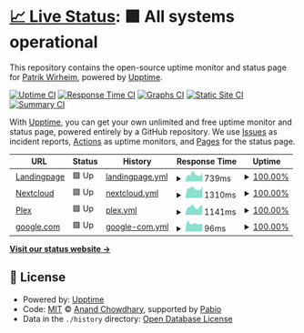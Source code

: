# [📈 Live Status](https://qupen.github.io/wirmag-uptime): <!--live status--> **🟩 All systems operational**

This repository contains the open-source uptime monitor and status page for [Patrik Wirheim](https://qupen.github.io/wirmag-uptime), powered by [Upptime](https://github.com/upptime/upptime).

[![Uptime CI](https://github.com/qupen/wirmag-uptime/workflows/Uptime%20CI/badge.svg)](https://github.com/qupen/wirmag-uptime/actions?query=workflow%3A%22Uptime+CI%22)
[![Response Time CI](https://github.com/qupen/wirmag-uptime/workflows/Response%20Time%20CI/badge.svg)](https://github.com/qupen/wirmag-uptime/actions?query=workflow%3A%22Response+Time+CI%22)
[![Graphs CI](https://github.com/qupen/wirmag-uptime/workflows/Graphs%20CI/badge.svg)](https://github.com/qupen/wirmag-uptime/actions?query=workflow%3A%22Graphs+CI%22)
[![Static Site CI](https://github.com/qupen/wirmag-uptime/workflows/Static%20Site%20CI/badge.svg)](https://github.com/qupen/wirmag-uptime/actions?query=workflow%3A%22Static+Site+CI%22)
[![Summary CI](https://github.com/qupen/wirmag-uptime/workflows/Summary%20CI/badge.svg)](https://github.com/qupen/wirmag-uptime/actions?query=workflow%3A%22Summary+CI%22)

With [Upptime](https://upptime.js.org), you can get your own unlimited and free uptime monitor and status page, powered entirely by a GitHub repository. We use [Issues](https://github.com/qupen/wirmag-uptime/issues) as incident reports, [Actions](https://github.com/qupen/wirmag-uptime/actions) as uptime monitors, and [Pages](https://qupen.github.io/wirmag-uptime) for the status page.

<!--start: status pages-->
<!-- This summary is generated by Upptime (https://github.com/upptime/upptime) -->
<!-- Do not edit this manually, your changes will be overwritten -->
<!-- prettier-ignore -->
| URL | Status | History | Response Time | Uptime |
| --- | ------ | ------- | ------------- | ------ |
| <img alt="" src="https://icons.duckduckgo.com/ip3/wirmag.se.ico" height="13"> [Landingpage](https://wirmag.se) | 🟩 Up | [landingpage.yml](https://github.com/qupen/wirmag-uptime/commits/HEAD/history/landingpage.yml) | <details><summary><img alt="Response time graph" src="./graphs/landingpage/response-time-week.png" height="20"> 739ms</summary><br><a href="https://qupen.github.io/wirmag-uptime/history/landingpage"><img alt="Response time 688" src="https://img.shields.io/endpoint?url=https%3A%2F%2Fraw.githubusercontent.com%2Fqupen%2Fwirmag-uptime%2FHEAD%2Fapi%2Flandingpage%2Fresponse-time.json"></a><br><a href="https://qupen.github.io/wirmag-uptime/history/landingpage"><img alt="24-hour response time 901" src="https://img.shields.io/endpoint?url=https%3A%2F%2Fraw.githubusercontent.com%2Fqupen%2Fwirmag-uptime%2FHEAD%2Fapi%2Flandingpage%2Fresponse-time-day.json"></a><br><a href="https://qupen.github.io/wirmag-uptime/history/landingpage"><img alt="7-day response time 739" src="https://img.shields.io/endpoint?url=https%3A%2F%2Fraw.githubusercontent.com%2Fqupen%2Fwirmag-uptime%2FHEAD%2Fapi%2Flandingpage%2Fresponse-time-week.json"></a><br><a href="https://qupen.github.io/wirmag-uptime/history/landingpage"><img alt="30-day response time 643" src="https://img.shields.io/endpoint?url=https%3A%2F%2Fraw.githubusercontent.com%2Fqupen%2Fwirmag-uptime%2FHEAD%2Fapi%2Flandingpage%2Fresponse-time-month.json"></a><br><a href="https://qupen.github.io/wirmag-uptime/history/landingpage"><img alt="1-year response time 688" src="https://img.shields.io/endpoint?url=https%3A%2F%2Fraw.githubusercontent.com%2Fqupen%2Fwirmag-uptime%2FHEAD%2Fapi%2Flandingpage%2Fresponse-time-year.json"></a></details> | <details><summary><a href="https://qupen.github.io/wirmag-uptime/history/landingpage">100.00%</a></summary><a href="https://qupen.github.io/wirmag-uptime/history/landingpage"><img alt="All-time uptime 99.20%" src="https://img.shields.io/endpoint?url=https%3A%2F%2Fraw.githubusercontent.com%2Fqupen%2Fwirmag-uptime%2FHEAD%2Fapi%2Flandingpage%2Fuptime.json"></a><br><a href="https://qupen.github.io/wirmag-uptime/history/landingpage"><img alt="24-hour uptime 100.00%" src="https://img.shields.io/endpoint?url=https%3A%2F%2Fraw.githubusercontent.com%2Fqupen%2Fwirmag-uptime%2FHEAD%2Fapi%2Flandingpage%2Fuptime-day.json"></a><br><a href="https://qupen.github.io/wirmag-uptime/history/landingpage"><img alt="7-day uptime 100.00%" src="https://img.shields.io/endpoint?url=https%3A%2F%2Fraw.githubusercontent.com%2Fqupen%2Fwirmag-uptime%2FHEAD%2Fapi%2Flandingpage%2Fuptime-week.json"></a><br><a href="https://qupen.github.io/wirmag-uptime/history/landingpage"><img alt="30-day uptime 98.64%" src="https://img.shields.io/endpoint?url=https%3A%2F%2Fraw.githubusercontent.com%2Fqupen%2Fwirmag-uptime%2FHEAD%2Fapi%2Flandingpage%2Fuptime-month.json"></a><br><a href="https://qupen.github.io/wirmag-uptime/history/landingpage"><img alt="1-year uptime 99.20%" src="https://img.shields.io/endpoint?url=https%3A%2F%2Fraw.githubusercontent.com%2Fqupen%2Fwirmag-uptime%2FHEAD%2Fapi%2Flandingpage%2Fuptime-year.json"></a></details>
| <img alt="" src="https://icons.duckduckgo.com/ip3/cloud.wirmag.se.ico" height="13"> [Nextcloud](https://cloud.wirmag.se) | 🟩 Up | [nextcloud.yml](https://github.com/qupen/wirmag-uptime/commits/HEAD/history/nextcloud.yml) | <details><summary><img alt="Response time graph" src="./graphs/nextcloud/response-time-week.png" height="20"> 1310ms</summary><br><a href="https://qupen.github.io/wirmag-uptime/history/nextcloud"><img alt="Response time 1265" src="https://img.shields.io/endpoint?url=https%3A%2F%2Fraw.githubusercontent.com%2Fqupen%2Fwirmag-uptime%2FHEAD%2Fapi%2Fnextcloud%2Fresponse-time.json"></a><br><a href="https://qupen.github.io/wirmag-uptime/history/nextcloud"><img alt="24-hour response time 1559" src="https://img.shields.io/endpoint?url=https%3A%2F%2Fraw.githubusercontent.com%2Fqupen%2Fwirmag-uptime%2FHEAD%2Fapi%2Fnextcloud%2Fresponse-time-day.json"></a><br><a href="https://qupen.github.io/wirmag-uptime/history/nextcloud"><img alt="7-day response time 1310" src="https://img.shields.io/endpoint?url=https%3A%2F%2Fraw.githubusercontent.com%2Fqupen%2Fwirmag-uptime%2FHEAD%2Fapi%2Fnextcloud%2Fresponse-time-week.json"></a><br><a href="https://qupen.github.io/wirmag-uptime/history/nextcloud"><img alt="30-day response time 1208" src="https://img.shields.io/endpoint?url=https%3A%2F%2Fraw.githubusercontent.com%2Fqupen%2Fwirmag-uptime%2FHEAD%2Fapi%2Fnextcloud%2Fresponse-time-month.json"></a><br><a href="https://qupen.github.io/wirmag-uptime/history/nextcloud"><img alt="1-year response time 1265" src="https://img.shields.io/endpoint?url=https%3A%2F%2Fraw.githubusercontent.com%2Fqupen%2Fwirmag-uptime%2FHEAD%2Fapi%2Fnextcloud%2Fresponse-time-year.json"></a></details> | <details><summary><a href="https://qupen.github.io/wirmag-uptime/history/nextcloud">100.00%</a></summary><a href="https://qupen.github.io/wirmag-uptime/history/nextcloud"><img alt="All-time uptime 99.20%" src="https://img.shields.io/endpoint?url=https%3A%2F%2Fraw.githubusercontent.com%2Fqupen%2Fwirmag-uptime%2FHEAD%2Fapi%2Fnextcloud%2Fuptime.json"></a><br><a href="https://qupen.github.io/wirmag-uptime/history/nextcloud"><img alt="24-hour uptime 100.00%" src="https://img.shields.io/endpoint?url=https%3A%2F%2Fraw.githubusercontent.com%2Fqupen%2Fwirmag-uptime%2FHEAD%2Fapi%2Fnextcloud%2Fuptime-day.json"></a><br><a href="https://qupen.github.io/wirmag-uptime/history/nextcloud"><img alt="7-day uptime 100.00%" src="https://img.shields.io/endpoint?url=https%3A%2F%2Fraw.githubusercontent.com%2Fqupen%2Fwirmag-uptime%2FHEAD%2Fapi%2Fnextcloud%2Fuptime-week.json"></a><br><a href="https://qupen.github.io/wirmag-uptime/history/nextcloud"><img alt="30-day uptime 98.64%" src="https://img.shields.io/endpoint?url=https%3A%2F%2Fraw.githubusercontent.com%2Fqupen%2Fwirmag-uptime%2FHEAD%2Fapi%2Fnextcloud%2Fuptime-month.json"></a><br><a href="https://qupen.github.io/wirmag-uptime/history/nextcloud"><img alt="1-year uptime 99.20%" src="https://img.shields.io/endpoint?url=https%3A%2F%2Fraw.githubusercontent.com%2Fqupen%2Fwirmag-uptime%2FHEAD%2Fapi%2Fnextcloud%2Fuptime-year.json"></a></details>
| <img alt="" src="https://icons.duckduckgo.com/ip3/lel.wirmag.se.ico" height="13"> [Plex](https://lel.wirmag.se/web/index.html) | 🟩 Up | [plex.yml](https://github.com/qupen/wirmag-uptime/commits/HEAD/history/plex.yml) | <details><summary><img alt="Response time graph" src="./graphs/plex/response-time-week.png" height="20"> 1141ms</summary><br><a href="https://qupen.github.io/wirmag-uptime/history/plex"><img alt="Response time 993" src="https://img.shields.io/endpoint?url=https%3A%2F%2Fraw.githubusercontent.com%2Fqupen%2Fwirmag-uptime%2FHEAD%2Fapi%2Fplex%2Fresponse-time.json"></a><br><a href="https://qupen.github.io/wirmag-uptime/history/plex"><img alt="24-hour response time 1345" src="https://img.shields.io/endpoint?url=https%3A%2F%2Fraw.githubusercontent.com%2Fqupen%2Fwirmag-uptime%2FHEAD%2Fapi%2Fplex%2Fresponse-time-day.json"></a><br><a href="https://qupen.github.io/wirmag-uptime/history/plex"><img alt="7-day response time 1141" src="https://img.shields.io/endpoint?url=https%3A%2F%2Fraw.githubusercontent.com%2Fqupen%2Fwirmag-uptime%2FHEAD%2Fapi%2Fplex%2Fresponse-time-week.json"></a><br><a href="https://qupen.github.io/wirmag-uptime/history/plex"><img alt="30-day response time 1001" src="https://img.shields.io/endpoint?url=https%3A%2F%2Fraw.githubusercontent.com%2Fqupen%2Fwirmag-uptime%2FHEAD%2Fapi%2Fplex%2Fresponse-time-month.json"></a><br><a href="https://qupen.github.io/wirmag-uptime/history/plex"><img alt="1-year response time 993" src="https://img.shields.io/endpoint?url=https%3A%2F%2Fraw.githubusercontent.com%2Fqupen%2Fwirmag-uptime%2FHEAD%2Fapi%2Fplex%2Fresponse-time-year.json"></a></details> | <details><summary><a href="https://qupen.github.io/wirmag-uptime/history/plex">100.00%</a></summary><a href="https://qupen.github.io/wirmag-uptime/history/plex"><img alt="All-time uptime 99.14%" src="https://img.shields.io/endpoint?url=https%3A%2F%2Fraw.githubusercontent.com%2Fqupen%2Fwirmag-uptime%2FHEAD%2Fapi%2Fplex%2Fuptime.json"></a><br><a href="https://qupen.github.io/wirmag-uptime/history/plex"><img alt="24-hour uptime 100.00%" src="https://img.shields.io/endpoint?url=https%3A%2F%2Fraw.githubusercontent.com%2Fqupen%2Fwirmag-uptime%2FHEAD%2Fapi%2Fplex%2Fuptime-day.json"></a><br><a href="https://qupen.github.io/wirmag-uptime/history/plex"><img alt="7-day uptime 100.00%" src="https://img.shields.io/endpoint?url=https%3A%2F%2Fraw.githubusercontent.com%2Fqupen%2Fwirmag-uptime%2FHEAD%2Fapi%2Fplex%2Fuptime-week.json"></a><br><a href="https://qupen.github.io/wirmag-uptime/history/plex"><img alt="30-day uptime 98.64%" src="https://img.shields.io/endpoint?url=https%3A%2F%2Fraw.githubusercontent.com%2Fqupen%2Fwirmag-uptime%2FHEAD%2Fapi%2Fplex%2Fuptime-month.json"></a><br><a href="https://qupen.github.io/wirmag-uptime/history/plex"><img alt="1-year uptime 99.14%" src="https://img.shields.io/endpoint?url=https%3A%2F%2Fraw.githubusercontent.com%2Fqupen%2Fwirmag-uptime%2FHEAD%2Fapi%2Fplex%2Fuptime-year.json"></a></details>
| <img alt="" src="https://icons.duckduckgo.com/ip3/www.google.com.ico" height="13"> [google.com](https://www.google.com/) | 🟩 Up | [google-com.yml](https://github.com/qupen/wirmag-uptime/commits/HEAD/history/google-com.yml) | <details><summary><img alt="Response time graph" src="./graphs/google-com/response-time-week.png" height="20"> 96ms</summary><br><a href="https://qupen.github.io/wirmag-uptime/history/google-com"><img alt="Response time 99" src="https://img.shields.io/endpoint?url=https%3A%2F%2Fraw.githubusercontent.com%2Fqupen%2Fwirmag-uptime%2FHEAD%2Fapi%2Fgoogle-com%2Fresponse-time.json"></a><br><a href="https://qupen.github.io/wirmag-uptime/history/google-com"><img alt="24-hour response time 89" src="https://img.shields.io/endpoint?url=https%3A%2F%2Fraw.githubusercontent.com%2Fqupen%2Fwirmag-uptime%2FHEAD%2Fapi%2Fgoogle-com%2Fresponse-time-day.json"></a><br><a href="https://qupen.github.io/wirmag-uptime/history/google-com"><img alt="7-day response time 96" src="https://img.shields.io/endpoint?url=https%3A%2F%2Fraw.githubusercontent.com%2Fqupen%2Fwirmag-uptime%2FHEAD%2Fapi%2Fgoogle-com%2Fresponse-time-week.json"></a><br><a href="https://qupen.github.io/wirmag-uptime/history/google-com"><img alt="30-day response time 97" src="https://img.shields.io/endpoint?url=https%3A%2F%2Fraw.githubusercontent.com%2Fqupen%2Fwirmag-uptime%2FHEAD%2Fapi%2Fgoogle-com%2Fresponse-time-month.json"></a><br><a href="https://qupen.github.io/wirmag-uptime/history/google-com"><img alt="1-year response time 99" src="https://img.shields.io/endpoint?url=https%3A%2F%2Fraw.githubusercontent.com%2Fqupen%2Fwirmag-uptime%2FHEAD%2Fapi%2Fgoogle-com%2Fresponse-time-year.json"></a></details> | <details><summary><a href="https://qupen.github.io/wirmag-uptime/history/google-com">100.00%</a></summary><a href="https://qupen.github.io/wirmag-uptime/history/google-com"><img alt="All-time uptime 100.00%" src="https://img.shields.io/endpoint?url=https%3A%2F%2Fraw.githubusercontent.com%2Fqupen%2Fwirmag-uptime%2FHEAD%2Fapi%2Fgoogle-com%2Fuptime.json"></a><br><a href="https://qupen.github.io/wirmag-uptime/history/google-com"><img alt="24-hour uptime 100.00%" src="https://img.shields.io/endpoint?url=https%3A%2F%2Fraw.githubusercontent.com%2Fqupen%2Fwirmag-uptime%2FHEAD%2Fapi%2Fgoogle-com%2Fuptime-day.json"></a><br><a href="https://qupen.github.io/wirmag-uptime/history/google-com"><img alt="7-day uptime 100.00%" src="https://img.shields.io/endpoint?url=https%3A%2F%2Fraw.githubusercontent.com%2Fqupen%2Fwirmag-uptime%2FHEAD%2Fapi%2Fgoogle-com%2Fuptime-week.json"></a><br><a href="https://qupen.github.io/wirmag-uptime/history/google-com"><img alt="30-day uptime 100.00%" src="https://img.shields.io/endpoint?url=https%3A%2F%2Fraw.githubusercontent.com%2Fqupen%2Fwirmag-uptime%2FHEAD%2Fapi%2Fgoogle-com%2Fuptime-month.json"></a><br><a href="https://qupen.github.io/wirmag-uptime/history/google-com"><img alt="1-year uptime 100.00%" src="https://img.shields.io/endpoint?url=https%3A%2F%2Fraw.githubusercontent.com%2Fqupen%2Fwirmag-uptime%2FHEAD%2Fapi%2Fgoogle-com%2Fuptime-year.json"></a></details>

<!--end: status pages-->

[**Visit our status website →**](https://qupen.github.io/wirmag-uptime)

## 📄 License

- Powered by: [Upptime](https://github.com/upptime/upptime)
- Code: [MIT](./LICENSE) © [Anand Chowdhary](https://anandchowdhary.com), supported by [Pabio](https://pabio.com)
- Data in the `./history` directory: [Open Database License](https://opendatacommons.org/licenses/odbl/1-0/)
